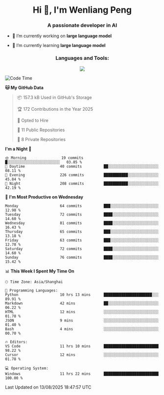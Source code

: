 <h1 align="center">Hi 👋, I'm Wenliang Peng</h1>
<h3 align="center">A passionate developer in AI</h3>

- 🔭 I’m currently working on **large language model**

- 🌱 I’m currently learning **large language model**

<!-- <h3 align="left">Connect with me:</h3> -->
<!-- <p align="left">
</p> -->

<h3 align="center">Languages and Tools:</h3>
<p align="center">
  <a href="https://skillicons.dev">
    <img src="https://skillicons.dev/icons?i=cpp,ros,docker,azure,git,linux,py,pytorch,cmake,githubactions,powershell,md&perline=6" />
  </a>
</p>


<!-- <p><img align="center" src="https://github-readme-stats.vercel.app/api/top-langs?username=bpwl0121&show_icons=true&locale=en&layout=compact" alt="bpwl0121" /></p> -->

<!-- <p><img align="center" src="https://github-readme-streak-stats.herokuapp.com/?user=bpwl0121&" alt="bpwl0121" /></p> -->

<!--START_SECTION:waka-->
![Code Time](http://img.shields.io/badge/Code%20Time-345%20hrs%2035%20mins-blue)

**🐱 My GitHub Data** 

> 📦 157.3 kB Used in GitHub's Storage 
 > 
> 🏆 172 Contributions in the Year 2025
 > 
> 💼 Opted to Hire
 > 
> 📜 11 Public Repositories 
 > 
> 🔑 8 Private Repositories 
 > 
**I'm a Night 🦉** 

```text
🌞 Morning                19 commits          █░░░░░░░░░░░░░░░░░░░░░░░░   03.85 % 
🌆 Daytime                40 commits          ██░░░░░░░░░░░░░░░░░░░░░░░   08.11 % 
🌃 Evening                226 commits         ███████████░░░░░░░░░░░░░░   45.84 % 
🌙 Night                  208 commits         ███████████░░░░░░░░░░░░░░   42.19 % 
```
📅 **I'm Most Productive on Wednesday** 

```text
Monday                   64 commits          ███░░░░░░░░░░░░░░░░░░░░░░   12.98 % 
Tuesday                  72 commits          ████░░░░░░░░░░░░░░░░░░░░░   14.60 % 
Wednesday                81 commits          ████░░░░░░░░░░░░░░░░░░░░░   16.43 % 
Thursday                 65 commits          ███░░░░░░░░░░░░░░░░░░░░░░   13.18 % 
Friday                   63 commits          ███░░░░░░░░░░░░░░░░░░░░░░   12.78 % 
Saturday                 72 commits          ████░░░░░░░░░░░░░░░░░░░░░   14.60 % 
Sunday                   76 commits          ████░░░░░░░░░░░░░░░░░░░░░   15.42 % 
```


📊 **This Week I Spent My Time On** 

```text
🕑︎ Time Zone: Asia/Shanghai

💬 Programming Languages: 
Python                   10 hrs 13 mins      ██████████████████████░░░   89.91 % 
Markdown                 42 mins             ██░░░░░░░░░░░░░░░░░░░░░░░   06.22 % 
HTML                     12 mins             ░░░░░░░░░░░░░░░░░░░░░░░░░   01.78 % 
JSON                     9 mins              ░░░░░░░░░░░░░░░░░░░░░░░░░   01.40 % 
Bash                     4 mins              ░░░░░░░░░░░░░░░░░░░░░░░░░   00.70 % 

🔥 Editors: 
VS Code                  11 hrs 10 mins      █████████████████████████   98.22 % 
Cursor                   12 mins             ░░░░░░░░░░░░░░░░░░░░░░░░░   01.78 % 

💻 Operating System: 
Windows                  11 hrs 22 mins      █████████████████████████   100.00 % 
```


 Last Updated on 13/08/2025 18:47:57 UTC
<!--END_SECTION:waka-->

